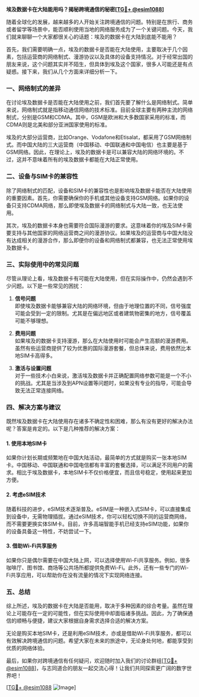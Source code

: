 **埃及数据卡在大陆能用吗？揭秘跨境通信的秘密[[TG💪+ @esim1088](https://t.me/s/esim1088)]**

随着全球化的发展，越来越多的人开始关注跨境通信的问题。特别是在旅行、商务或者留学等场景中，能否顺利使用当地的网络服务成为了一个关键问题。今天，我们就来聊聊一个大家都很关心的话题：埃及的数据卡在大陆到底能不能用？

首先，我们需要明确一点，埃及的数据卡是否能在大陆使用，主要取决于几个因素，包括运营商的网络制式、漫游协议以及具体的设备支持情况。对于经常出国的朋友来说，这个问题其实并不陌生，但具体到埃及这个国家，很多人可能还是有点疑惑。接下来，我们从几个方面来详细分析一下。

### **一、网络制式的差异**

在讨论埃及数据卡是否能在大陆使用之前，我们首先要了解什么是网络制式。简单来说，网络制式就是指移动通信网络的技术标准。目前全球主要有两种主流的网络制式，分别是GSM和CDMA。其中，GSM是欧洲和大多数国家采用的标准，而CDMA则是北美和部分亚洲国家使用的标准。

埃及的大部分运营商，比如Orange、Vodafone和Etisalat，都采用了GSM网络制式。而中国大陆的三大运营商（中国移动、中国联通和中国电信）也主要是基于GSM网络。因此，在理论上，埃及的数据卡是可以兼容大陆的网络环境的。不过，这并不意味着所有的埃及数据卡都能在大陆正常使用。

### **二、设备与SIM卡的兼容性**

除了网络制式的匹配，设备和SIM卡的兼容性也是影响埃及数据卡能否在大陆使用的重要因素。首先，你需要确保你的手机或其他设备支持GSM网络。如果你的设备只支持CDMA网络，那么即使埃及数据卡的网络制式与大陆一致，也无法使用。

其次，埃及的数据卡本身也需要符合国际漫游的要求。这意味着你的埃及SIM卡需要支持与其他国家的网络运营商之间的漫游协议。如果埃及的运营商与中国大陆没有达成相关的漫游合作，那么即便你的设备和网络制式都兼容，也无法正常使用埃及数据卡。

### **三、实际使用中的常见问题**

尽管从理论上看，埃及数据卡有可能在大陆使用，但在实际操作中，仍然会遇到不少问题。以下是一些常见的困扰：

1. **信号问题**  
   即使埃及数据卡能够兼容大陆的网络环境，但由于地理位置的不同，信号强度可能会受到一定的限制。尤其是在偏远地区或者建筑物密集的地方，信号覆盖可能不够理想。

2. **费用问题**  
   如果埃及的数据卡支持漫游，那么在大陆使用时可能会产生高额的漫游费用。虽然有些运营商提供了较为优惠的国际漫游套餐，但总体来说，费用依然比本地SIM卡高得多。

3. **激活与设置问题**  
   对于一些技术小白来说，激活埃及数据卡并正确配置网络参数可能是一个不小的挑战。尤其是当涉及到APN设置等问题时，如果没有专业的指导，可能会导致无法正常连接网络。

### **四、解决方案与建议**

既然埃及数据卡在大陆使用存在诸多不确定性和困难，那么有没有更好的解决办法呢？答案是肯定的。以下是几种推荐的解决方案：

#### **1. 使用本地SIM卡**
   如果你计划长期或频繁地在中国大陆活动，最简单的方式就是购买一张本地SIM卡。中国移动、中国联通和中国电信都有丰富的套餐选择，可以满足不同用户的需求。相比于埃及数据卡，本地SIM卡不仅价格便宜，而且信号稳定，使用起来更加方便。

#### **2. 考虑eSIM技术**
   随着科技的进步，eSIM技术逐渐普及。eSIM是一种嵌入式SIM卡，可以直接集成到设备中，无需物理插拔。通过eSIM技术，你可以轻松切换不同的运营商网络，而不需要更换实体SIM卡。目前，许多高端智能手机已经支持eSIM功能，如果你的设备具备这一特性，不妨尝试一下。

#### **3. 借助Wi-Fi共享服务**
   如果你只是偶尔需要在中国大陆上网，可以选择使用Wi-Fi共享服务。例如，很多咖啡厅、图书馆、商场等公共场所都提供免费Wi-Fi。此外，还有一些专门的Wi-Fi共享应用，可以帮助你在没有流量的情况下实现网络连接。

### **五、总结**

综上所述，埃及的数据卡在大陆是否能用，取决于多种因素的综合考量。虽然在理论上可能存在一定的可能性，但在实际使用中却面临诸多挑战。因此，为了确保通信的顺畅与便捷，建议大家根据自身需求选择合适的解决方案。

无论是购买本地SIM卡，还是利用eSIM技术，亦或是借助Wi-Fi共享服务，都可以有效解决跨境通信的问题。希望大家在未来的旅途中，无论身处何地，都能享受到优质的网络体验。

最后，如果你对跨境通信有任何疑问，欢迎随时加入我们的讨论群组[[TG💪+ @esim1088](https://t.me/s/esim1088)]，与志同道合的朋友一起交流心得！让我们共同探索更广阔的数字世界吧！

[[TG💪+ @esim1088](https://t.me/s/esim1088) ![Image](https://i.postimg.cc/4NQfJmqS/Snipaste-2025-05-13-00-14-12.png)]